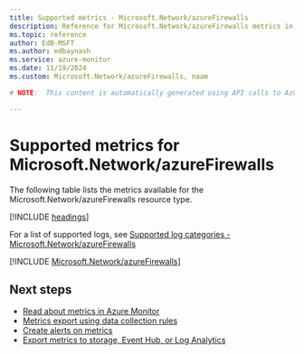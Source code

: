 ```yaml
---
title: Supported metrics - Microsoft.Network/azureFirewalls
description: Reference for Microsoft.Network/azureFirewalls metrics in Azure Monitor.
ms.topic: reference
author: EdB-MSFT
ms.author: edbaynash
ms.service: azure-monitor
ms.date: 11/19/2024
ms.custom: Microsoft.Network/azureFirewalls, naam

# NOTE:  This content is automatically generated using API calls to Azure. Any edits made on these files will be overwritten in the next run of the script. 

---
```


  
# Supported metrics for Microsoft.Network/azureFirewalls
  
The following table lists the metrics available for the Microsoft.Network/azureFirewalls resource type.  
  
  
[!INCLUDE [headings](~/reusable-content/ce-skilling/azure/includes/azure-monitor/reference/metrics/metrics-headings.md)]  
  
  
  
For a list of supported logs, see [Supported log categories - Microsoft.Network/azureFirewalls](../supported-logs/microsoft-network-azurefirewalls-logs.md)  
  
 

[!INCLUDE [Microsoft.Network/azureFirewalls](~/reusable-content/ce-skilling/azure/includes/azure-monitor/reference/metrics/microsoft-network-azurefirewalls-metrics-include.md)]  



## Next steps

- [Read about metrics in Azure Monitor](/azure/azure-monitor/data-platform)
- [Metrics export using data collection rules](/azure/azure-monitor/essentials/data-collection-metrics)
- [Create alerts on metrics](/azure/azure-monitor/alerts/alerts-overview)
- [Export metrics to storage, Event Hub, or Log Analytics](/azure/azure-monitor/essentials/platform-logs-overview)
